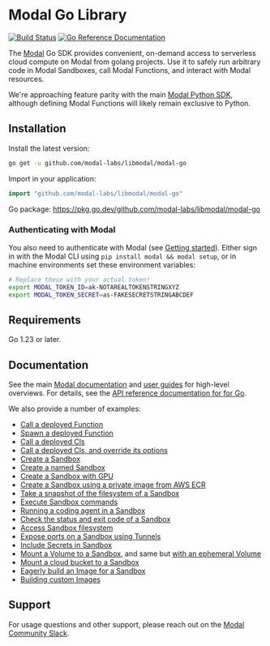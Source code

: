 # Modal Go Library

[![Build Status](https://github.com/modal-labs/libmodal/actions/workflows/ci.yaml/badge.svg?branch=main)](https://github.com/modal-labs/libmodal/actions?query=branch%3Amain)
[![Go Reference Documentation](https://pkg.go.dev/badge/github.com/modal-labs/libmodal/modal-go)](https://pkg.go.dev/github.com/modal-labs/libmodal/modal-go)

The [Modal](https://modal.com/) Go SDK provides convenient, on-demand access to serverless cloud compute on Modal from golang projects. Use it to safely run arbitrary code in Modal Sandboxes, call Modal Functions, and interact with Modal resources.

We're approaching feature parity with the main [Modal Python SDK](https://github.com/modal-labs/modal-client), although defining Modal Functions will likely remain exclusive to Python.

## Installation

Install the latest version:

```bash
go get -u github.com/modal-labs/libmodal/modal-go
```

Import in your application:

```go
import "github.com/modal-labs/libmodal/modal-go"
```

Go package: https://pkg.go.dev/github.com/modal-labs/libmodal/modal-go

### Authenticating with Modal

You also need to authenticate with Modal (see [Getting started](https://modal.com/docs/guide#getting-started)). Either sign in with the Modal CLI using `pip install modal && modal setup`, or in machine environments set these environment variables:

```bash
# Replace these with your actual token!
export MODAL_TOKEN_ID=ak-NOTAREALTOKENSTRINGXYZ
export MODAL_TOKEN_SECRET=as-FAKESECRETSTRINGABCDEF
```


## Requirements

Go 1.23 or later.

## Documentation

See the main [Modal documentation](https://modal.com/docs/guide) and [user guides](https://modal.com/docs/guide) for high-level overviews. For details, see the [API reference documentation for for Go](https://pkg.go.dev/github.com/modal-labs/libmodal/modal-go#section-documentation).

We also provide a number of examples:
- [Call a deployed Function](./examples/function-call/main.go)
- [Spawn a deployed Function](./examples/function-spawn/main.go)
- [Call a deployed Cls](./examples/cls-call/main.go)
- [Call a deployed Cls, and override its options](./examples/cls-call-with-options/main.go)
- [Create a Sandbox](./examples/sandbox/main.go)
- [Create a named Sandbox](./examples/sandbox-named/main.go)
- [Create a Sandbox with GPU](./examples/sandbox-gpu/main.go)
- [Create a Sandbox using a private image from AWS ECR](./examples/sandbox-private-image/main.go)
- [Take a snapshot of the filesystem of a Sandbox](./examples/sandbox-filesystem-snapshot/main.go)
- [Execute Sandbox commands](./examples/sandbox-exec/main.go)
- [Running a coding agent in a Sandbox](./examples/sandbox-agent/main.go)
- [Check the status and exit code of a Sandbox](./examples/sandbox-poll/main.go)
- [Access Sandbox filesystem](./examples/sandbox-filesystem/main.go)
- [Expose ports on a Sandbox using Tunnels](./examples/sandbox-tunnels/main.go)
- [Include Secrets in Sandbox](./examples/sandbox-secrets/main.go)
- [Mount a Volume to a Sandbox](./examples/sandbox-volume/main.go), and same but [with an ephemeral Volume](./examples/sandbox-volume-ephemeral/main.go)
- [Mount a cloud bucket to a Sandbox](./examples/sandbox-cloud-bucket/main.go)
- [Eagerly build an Image for a Sandbox](./examples/sandbox-prewarm/main.go)
- [Building custom Images](./examples/image-building/main.go)

## Support

For usage questions and other support, please reach out on the [Modal Community Slack](https://modal.com/slack).
